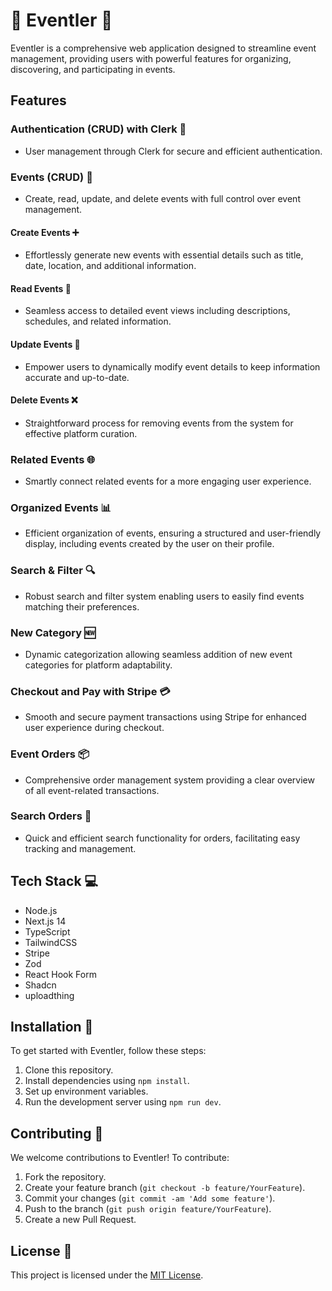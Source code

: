 # 🎉 Eventler 📅

Eventler is a comprehensive web application designed to streamline event management, providing users with powerful features for organizing, discovering, and participating in events.

## Features

### Authentication (CRUD) with Clerk 🔐
- User management through Clerk for secure and efficient authentication.

### Events (CRUD) 📝
- Create, read, update, and delete events with full control over event management.

#### Create Events ➕
- Effortlessly generate new events with essential details such as title, date, location, and additional information.

#### Read Events 📖
- Seamless access to detailed event views including descriptions, schedules, and related information.

#### Update Events 🔄
- Empower users to dynamically modify event details to keep information accurate and up-to-date.

#### Delete Events ❌
- Straightforward process for removing events from the system for effective platform curation.

### Related Events 🌐
- Smartly connect related events for a more engaging user experience.

### Organized Events 📊
- Efficient organization of events, ensuring a structured and user-friendly display, including events created by the user on their profile.

### Search & Filter 🔍
- Robust search and filter system enabling users to easily find events matching their preferences.

### New Category 🆕
- Dynamic categorization allowing seamless addition of new event categories for platform adaptability.

### Checkout and Pay with Stripe 💳
- Smooth and secure payment transactions using Stripe for enhanced user experience during checkout.

### Event Orders 📦
- Comprehensive order management system providing a clear overview of all event-related transactions.

### Search Orders 🔎
- Quick and efficient search functionality for orders, facilitating easy tracking and management.

## Tech Stack 💻

- Node.js
- Next.js 14
- TypeScript
- TailwindCSS
- Stripe
- Zod
- React Hook Form
- Shadcn
- uploadthing

## Installation 🚀

To get started with Eventler, follow these steps:

1. Clone this repository.
2. Install dependencies using `npm install`.
3. Set up environment variables.
4. Run the development server using `npm run dev`.

## Contributing 🤝

We welcome contributions to Eventler! To contribute:

1. Fork the repository.
2. Create your feature branch (`git checkout -b feature/YourFeature`).
3. Commit your changes (`git commit -am 'Add some feature'`).
4. Push to the branch (`git push origin feature/YourFeature`).
5. Create a new Pull Request.

## License 📝

This project is licensed under the [MIT License](LICENSE).
